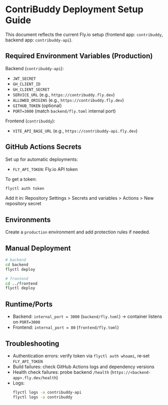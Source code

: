 # ContriBuddy Deployment Setup Guide

This document reflects the current Fly.io setup (frontend app: `contribuddy`, backend app: `contribuddy-api`).

## Required Environment Variables (Production)

Backend (`contribuddy-api`):
- `JWT_SECRET`
- `GH_CLIENT_ID`
- `GH_CLIENT_SECRET`
- `SERVICE_URL` (e.g., `https://contribuddy.fly.dev`)
- `ALLOWED_ORIGINS` (e.g., `https://contribuddy.fly.dev`)
- `GITHUB_TOKEN` (optional)
- `PORT=3000` (match `backend/fly.toml` internal port)

Frontend (`contribuddy`):
- `VITE_API_BASE_URL` (e.g., `https://contribuddy-api.fly.dev`)

## GitHub Actions Secrets

Set up for automatic deployments:

- `FLY_API_TOKEN`: Fly.io API token

To get a token:
```bash
flyctl auth token
```

Add it in: Repository Settings > Secrets and variables > Actions > New repository secret

## Environments

Create a `production` environment and add protection rules if needed.

## Manual Deployment

```bash
# backend
cd backend
flyctl deploy

# frontend
cd ../frontend
flyctl deploy
```

## Runtime/Ports

- Backend: `internal_port = 3000` (`backend/fly.toml`) → container listens on `PORT=3000`
- Frontend: `internal_port = 80` (`frontend/fly.toml`)

## Troubleshooting

- Authentication errors: verify token via `flyctl auth whoami`, re‑set `FLY_API_TOKEN`
- Build failures: check GitHub Actions logs and dependency versions
- Health check failures: probe backend `/health` (`https://<backend-app>.fly.dev/health`)
- Logs:
  ```bash
  flyctl logs -a contribuddy-api
  flyctl logs -a contribuddy
  ```
